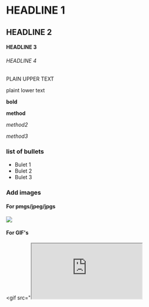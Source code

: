 # HEADLINE 1
## HEADLINE 2
#### HEADLINE 3
###### HEADLINE 4

PLAIN UPPER TEXT

plaint lower text

**bold**

__method__

_method2_

*method3*

### list of bullets
* Bulet 1
* Bulet 2
* Bulet 3
  
### Add images

#### For pmgs/jpeg/jpgs

<img src="https://letsenhance.io/static/8f5e523ee6b2479e26ecc91b9c25261e/1015f/MainAfter.jpg">

#### For GIF's

<gif src="<iframe src="https://giphy.com/embed/13CoXDiaCcCoyk"></p>">
